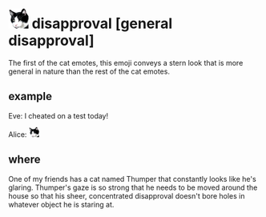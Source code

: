 # <img src="disapproval_s.png" width=40/> disapproval [general disapproval]

The first of the cat emotes, this emoji conveys a stern look that is more
general in nature than the rest of the cat emotes.

## example

Eve: I cheated on a test today!

Alice: <img src="disapproval_s.png" width=20/>

## where

One of my friends has a cat named Thumper that constantly looks like he's
glaring. Thumper's gaze is so strong that he needs to be moved around the house
so that his sheer, concentrated disapproval doesn't bore holes in whatever object
he is staring at.
